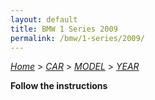 ```yaml
---
layout: default
title: BMW 1 Series 2009
permalink: /bmw/1-series/2009/
---
```

[*Home*](/) > [*CAR*](/car/) > [*MODEL*](/car/model/) > [*YEAR*](/car/model/year/)

**Follow the instructions**